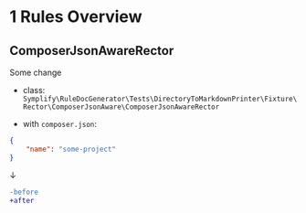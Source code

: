 # 1 Rules Overview

## ComposerJsonAwareRector

Some change

- class: `Symplify\RuleDocGenerator\Tests\DirectoryToMarkdownPrinter\Fixture\Rector\ComposerJsonAware\ComposerJsonAwareRector`

- with `composer.json`:

```json
{
    "name": "some-project"
}
```

↓

```diff
-before
+after
```

<br>
